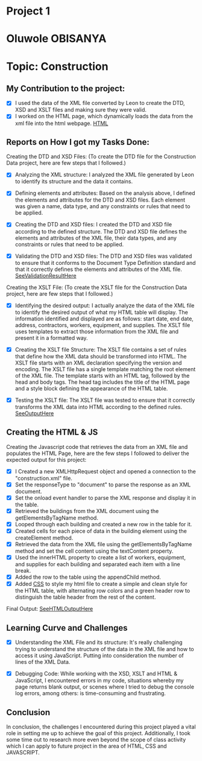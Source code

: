 # Project 1
# Oluwole OBISANYA
# Topic: Construction

## My Contribution to the project:
- [X] I used the data of the XML file converted by Leon to create the DTD, XSD and XSLT files and making sure they were valid.
- [X] I worked on the HTML page, which dynamically loads the data from the xml file into the html webpage. [HTML](/displayConstruction.html)

## Reports on How I got my Tasks Done:

Creating the DTD and XSD Files: (To create the DTD file for the Construction Data project, here are few steps that I followed.)

- [X] Analyzing the XML structure: I analyzed the XML file generated by Leon to identify its structure and the data it contains.
- [X] Defining elements and attributes: Based on the analysis above, I defined the elements and attributes for the DTD and XSD files. Each element was given a name, data type, and any constraints or rules that need to be applied.
- [X] Creating the DTD and XSD files: I created the DTD and XSD file according to the defined structure. The DTD and XSD file defines the elements and attributes of the XML file, their data types, and any constraints or rules that need to be applied.
- [X] Validating the DTD and XSD files: The DTD and XSD files was validated to ensure that it conforms to the Document Type Definition standard and that it correctly defines the elements and attributes of the XML file. [SeeValidationResultHere](DTD_Validation.png)


Creating the XSLT File: (To create the XSLT file for the Construction Data project, here are few steps that I followed.)

- [X] Identifying the desired output: I actually analyze the data of the XML file to identify the desired output of what my HTML table will display.
The information identified and displayed are as follows: start date, end date, address, contractors, workers, equipment, and supplies. The XSLT file uses templates to extract those information from the XML file and present it in a formatted way.

- [X] Creating the XSLT file Structure: The XSLT file contains a set of rules that define how the XML data should be transformed into HTML.
The XSLT file starts with an XML declaration specifying the version and encoding. The XSLT file has a single template matching the root element of the XML file. The template starts with an HTML tag, followed by the head and body tags. The head tag includes the title of the HTML page and a style block defining the appearance of the HTML table. 

- [X] Testing the XSLT file: The XSLT file was tested to ensure that it correctly transforms the XML data into HTML according to the defined rules.
[SeeOutputHere](XSLT_Visualization.png)

## Creating the HTML & JS

Creating the Javascript code that retrieves the data from an XML file and populates the HTML Page, here are the few steps I followed to deliver the expected output for this project:

- [X] I Created a new XMLHttpRequest object and opened a connection to the "construction.xml" file.
- [X] Set the responseType to "document" to parse the response as an XML document.
- [X] Set the onload event handler to parse the XML response and display it in the table.
- [X] Retrieved the buildings from the XML document using the getElementsByTagName method.
- [X] Looped through each building and created a new row in the table for it.
- [X] Created cells for each piece of data in the building element using the createElement method.
- [X] Retrieved the data from the XML file using the getElementsByTagName method and set the cell content using the textContent property.
- [X] Used the innerHTML property to create a list of workers, equipment, and supplies for each building and separated each item with a line break.
- [X] Added the row to the table using the appendChild method.
- [X] Added [CSS](main.css) to style my html file to create a simple and clean style for the HTML table, with alternating row colors and a green header row to distinguish the table header from the rest of the content.

Final Output: [SeeHTMLOutputHere](displayConstruction.png)


## Learning Curve and Challenges

- [X] Understanding the XML File and its structure: It's really challenging trying to understand the structure of the data in the XML file and how to access it using JavaScript. Putting into consideration the number of lines of the XML Data.

- [X] Debugging Code: While working with the XSD, XSLT and HTML & JavaScript, I encountered errors in my code, situations whereby my page returns blank output, or scenes where I tried to debug the console log errors, among others: is time-consuming and frustrating. 

## Conclusion

In conclusion, the challenges I encountered during this project played a vital role in setting me up to achieve the goal of this project.
Additionally, I took some time out to research more even beyond the scope of class activity which I can apply to future project in the area of HTML, CSS and JAVASCRIPT.